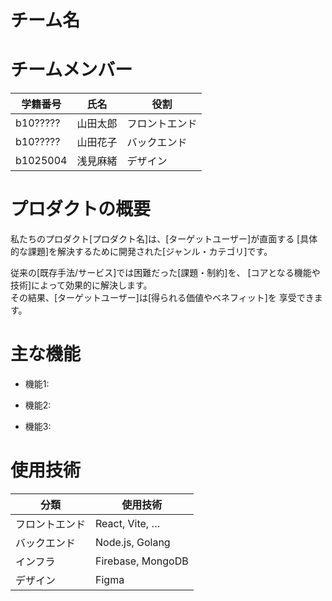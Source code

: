 <!-- README雛形, わかりやすい形であれば雛形は変えていただいても構いません -->

# チーム名
<!-- チーム名を記述 -->

# チームメンバー
<!-- チームメンバーを表形式で記述 -->

| 学籍番号 |     氏名     |      役割      |
|----------|--------------|----------------|
| b10????? | 山田太郎     | フロントエンド |
| b10????? | 山田花子     | バックエンド   |
| b1025004 | 浅見麻緒     | デザイン       |

# プロダクトの概要
<!-- エレベーターピッチ形式でプロダクトの概要を記述 -->

私たちのプロダクト[プロダクト名]は、[ターゲットユーザー]が直面する
[具体的な課題]を解決するために開発された[ジャンル・カテゴリ]です。  

従来の[既存手法/サービス]では困難だった[課題・制約]を、
[コアとなる機能や技術]によって効果的に解決します。  
その結果、[ターゲットユーザー]は[得られる価値やベネフィット]を
享受できます。

# 主な機能
<!-- 作成したプロダクトを機能ごとに説明 -->
<!-- スクリーンショットやGIF，プロモーション画像等を貼る -->

- 機能1:

- 機能2:

- 機能3: 

# 使用技術
<!-- 開発に使用したツール，システム構成図等をここに記述 -->

| 分類               | 使用技術              |
|--------------------|-----------------------|
| フロントエンド     | React, Vite, …        |
| バックエンド       | Node.js, Golang       |
| インフラ           | Firebase, MongoDB     |
| デザイン           | Figma                 |


